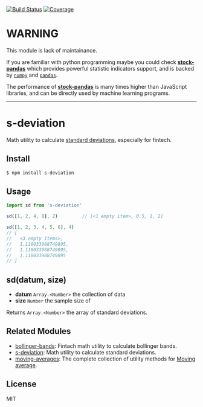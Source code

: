 [![Build Status](https://travis-ci.org/kaelzhang/s-deviation.svg?branch=master)](https://travis-ci.org/kaelzhang/s-deviation)
[![Coverage](https://codecov.io/gh/kaelzhang/s-deviation/branch/master/graph/badge.svg)](https://codecov.io/gh/kaelzhang/s-deviation)
<!-- optional appveyor tst
[![Windows Build Status](https://ci.appveyor.com/api/projects/status/github/kaelzhang/s-deviation?branch=master&svg=true)](https://ci.appveyor.com/project/kaelzhang/s-deviation)
-->
<!-- optional npm version
[![NPM version](https://badge.fury.io/js/s-deviation.svg)](http://badge.fury.io/js/s-deviation)
-->
<!-- optional npm downloads
[![npm module downloads per month](http://img.shields.io/npm/dm/s-deviation.svg)](https://www.npmjs.org/package/s-deviation)
-->
<!-- optional dependency status
[![Dependency Status](https://david-dm.org/kaelzhang/s-deviation.svg)](https://david-dm.org/kaelzhang/s-deviation)
-->

# WARNING

This module is lack of maintainance.

If you are familiar with python programming maybe you could check [**stock-pandas**](https://github.com/kaelzhang/stock-pandas) which provides powerful statistic indicators support, and is backed by [`numpy`](https://numpy.org/) and [`pandas`](https://pandas.pydata.org/).

The performance of [**stock-pandas**](https://github.com/kaelzhang/stock-pandas) is many times higher than JavaScript libraries, and can be directly used by machine learning programs.

****

# s-deviation

Math utility to calculate [standard deviations](https://en.wikipedia.org/wiki/Standard_deviation), especially for fintech.

## Install

```sh
$ npm install s-deviation
```

## Usage

```js
import sd from 's-deviation'

sd([1, 2, 4, 8], 2)         // [<1 empty item>, 0.5, 1, 2]

sd([1, 2, 3, 4, 5, 6], 4)
// [
//   <3 empty items>,
//   1.118033988749895,
//   1.118033988749895,
//   1.118033988749895
// ]
```

## sd(datum, size)

- **datum** `Array.<Number>` the collection of data
- **size** `Number` the sample size of

Returns `Array.<Number>` the array of standard deviations.

## Related Modules

- [bollinger-bands](https://www.npmjs.com/package/bollinger-bands): Fintach math utility to calculate bollinger bands.
- [s-deviation](https://www.npmjs.com/package/s-deviation): Math utility to calculate standard deviations.
- [moving-averages](https://www.npmjs.com/package/moving-averages): The complete collection of utility methods for [Moving average](https://en.wikipedia.org/wiki/Moving_average).

## License

MIT

